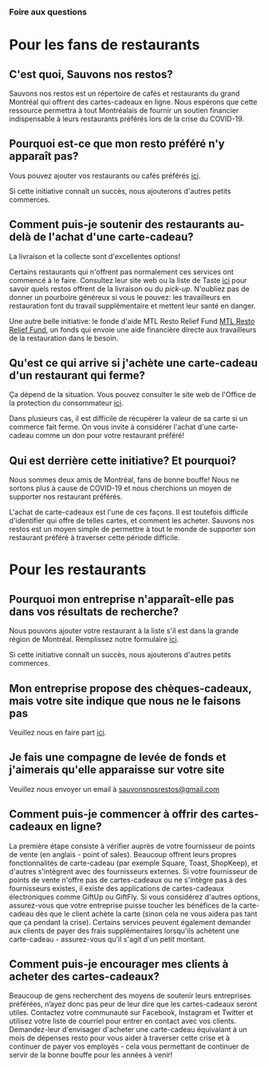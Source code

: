 ### Foire aux questions

# Pour les fans de restaurants
## C'est quoi, Sauvons nos restos?

Sauvons nos restos est un répertoire de cafés et restaurants du grand Montréal qui offrent des cartes-cadeaux en ligne. Nous espérons que cette ressource permettra à tout Montréalais de fournir un soutien financier indispensable à leurs restaurants préférés lors de la crise du COVID-19.

## Pourquoi est-ce que mon resto préféré n'y apparaît pas?
Vous pouvez ajouter vos restaurants ou cafés préférés [ici](https://airtable.com/shrDHAlRbrk4lpgZn). 

Si cette initiative connaît un succès, nous ajouterons d'autres petits commerces. 


## Comment puis-je soutenir des restaurants au-delà de l'achat d'une carte-cadeau?
La livraison et la collecte sont d'excellentes options! 

Certains restaurants qui n'offrent pas normalement ces services ont commencé à le faire. Consultez leur site web ou la liste de Taste [ici](https://tastet.ca/2020/03/16/restaurants-ouverts-take-out-quarantaine-covid-19/) pour savoir quels restos offrent de la livraison ou du _pick-up_. N'oubliez pas de donner un pourboire généreux si vous le pouvez: les travailleurs en restauration font du travail supplémentaire et mettent leur santé en danger.

Une autre belle initiative: le fonde d'aide MTL Resto Relief Fund [MTL Resto Relief Fund](https://www.mtlrestorelieffund.org/), un fonds qui envoie une aide financière directe aux travailleurs de la restauration dans le besoin.

## Qu'est ce qui arrive si j'achète une carte-cadeau d'un restaurant qui ferme?

Ça dépend de la situation. Vous pouvez consulter le site web de l'Office de la protection du consommateur [ici](https://www.opc.gouv.qc.ca/consommateur/bien-service/carte-prepayee/bien-service/fermeture-faillite/). 

Dans plusieurs cas, il est difficile de récupérer la valeur de sa carte si un commerce fait ferme. On vous invite à considérer l'achat d'une carte-cadeau comme un don pour votre restaurant préféré!

## Qui est derrière cette initiative? Et pourquoi?
Nous sommes deux amis de Montréal, fans de bonne bouffe! Nous ne sortons plus à cause de COVID-19 et nous cherchions un moyen de supporter nos restaurant préférés. 

L'achat de carte-cadeaux est l'une de ces façons. Il est toutefois difficile d'identifier qui offre de telles cartes, et comment les acheter. Sauvons nos restos est un moyen simple de permettre à tout le monde de supporter son restaurant préféré à traverser cette période difficile. 

# Pour les restaurants
## Pourquoi mon entreprise n'apparaît-elle pas dans vos résultats de recherche?
Nous pouvons ajouter votre restaurant à la liste s'il est dans la grande région de Montréal. Remplissez notre formulaire [ici]( https://airtable.com/shrDHAlRbrk4lpgZn).

Si cette initiative connaît un succès, nous ajouterons d'autres petits commerces. 

## Mon entreprise propose des chèques-cadeaux, mais votre site indique que nous ne le faisons pas
Veuillez nous en faire part [ici](https://airtable.com/shrDHAlRbrk4lpgZn).

## Je fais une compagne de levée de fonds et j'aimerais qu'elle apparaisse sur votre site  
Veuillez nous envoyer un email à sauvonsnosrestos@gmail.com

## Comment puis-je commencer à offrir des cartes-cadeaux en ligne?
La première étape consiste à vérifier auprès de votre fournisseur de points de vente (en anglais - point of sales). Beaucoup offrent leurs propres fonctionnalités de carte-cadeau (par exemple Square, Toast, ShopKeep), et d'autres s'intègrent avec des fournisseurs externes. Si votre fournisseur de points de vente n'offre pas de cartes-cadeaux ou ne s'intègre pas à des fournisseurs existes, il existe des applications de cartes-cadeaux électroniques  comme GiftUp ou GiftFly. Si vous considérez d'autres options, assurez-vous que votre entreprise puisse toucher les bénéfices de la carte-cadeau dès que le client achète la carte (sinon cela ne vous aidera pas tant que ça pendant la crise). Certains services peuvent également demander aux clients de payer des frais supplémentaires lorsqu'ils achètent une carte-cadeau - assurez-vous qu'il s'agit d'un petit montant.

## Comment puis-je encourager mes clients à acheter des cartes-cadeaux?
Beaucoup de gens recherchent des moyens de soutenir leurs entreprises préférées, n’ayez donc pas peur de leur dire que les cartes-cadeaux seront utiles. Contactez votre communauté sur Facebook, Instagram et Twitter et utilisez votre liste de courriel pour entrer en contact avec vos clients. Demandez-leur d'envisager d'acheter une carte-cadeau équivalant à un mois de dépenses resto pour vous aider à traverser cette crise et à continuer de payer vos employés - cela vous permettant de continuer de servir de la bonne bouffe pour les années à venir!

